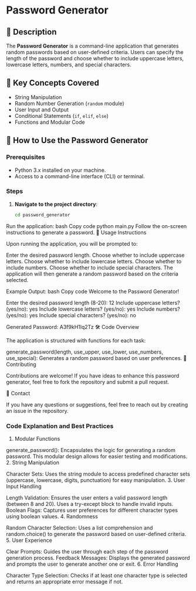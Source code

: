 # Password Generator

## 🔑 Description

The **Password Generator** is a command-line application that generates random passwords based on user-defined criteria. Users can specify the length of the password and choose whether to include uppercase letters, lowercase letters, numbers, and special characters.

## 🧰 Key Concepts Covered

- String Manipulation
- Random Number Generation (`random` module)
- User Input and Output
- Conditional Statements (`if`, `elif`, `else`)
- Functions and Modular Code

## 🚀 How to Use the Password Generator

### Prerequisites

- Python 3.x installed on your machine.
- Access to a command-line interface (CLI) or terminal.

### Steps

1. **Navigate to the project directory**:

   ```bash
   cd password_generator
Run the application:
bash
Copy code
python main.py
Follow the on-screen instructions to generate a password.
📖 Usage Instructions

Upon running the application, you will be prompted to:

Enter the desired password length.
Choose whether to include uppercase letters.
Choose whether to include lowercase letters.
Choose whether to include numbers.
Choose whether to include special characters.
The application will then generate a random password based on the criteria selected.

Example Output:
bash
Copy code
Welcome to the Password Generator!

Enter the desired password length (8-20): 12
Include uppercase letters? (yes/no): yes
Include lowercase letters? (yes/no): yes
Include numbers? (yes/no): yes
Include special characters? (yes/no): no

Generated Password: A3f9kH1lq2Tz
🛠️ Code Overview

The application is structured with functions for each task:

generate_password(length, use_upper, use_lower, use_numbers, use_special): Generates a random password based on user preferences.
🤝 Contributing

Contributions are welcome! If you have ideas to enhance this password generator, feel free to fork the repository and submit a pull request.

📧 Contact

If you have any questions or suggestions, feel free to reach out by creating an issue in the repository.

### Code Explanation and Best Practices
1. Modular Functions

generate_password(): Encapsulates the logic for generating a random password. This modular design allows for easier testing and modifications.
2. String Manipulation

Character Sets: Uses the string module to access predefined character sets (uppercase, lowercase, digits, punctuation) for easy manipulation.
3. User Input Handling

Length Validation: Ensures the user enters a valid password length (between 8 and 20). Uses a try-except block to handle invalid inputs.
Boolean Flags: Captures user preferences for different character types using boolean values.
4. Randomness

Random Character Selection: Uses a list comprehension and random.choice() to generate the password based on user-defined criteria.
5. User Experience

Clear Prompts: Guides the user through each step of the password generation process.
Feedback Messages: Displays the generated password and prompts the user to generate another one or exit.
6. Error Handling

Character Type Selection: Checks if at least one character type is selected and returns an appropriate error message if not.
